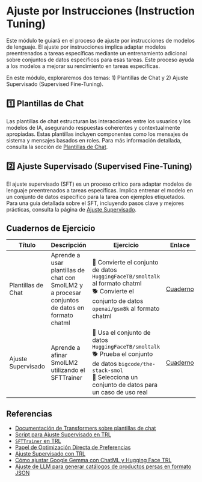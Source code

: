 # Ajuste por Instrucciones (Instruction Tuning)

Este módulo te guiará en el proceso de ajuste por instrucciones de modelos de lenguaje. El ajuste por instrucciones implica adaptar modelos preentrenados a tareas específicas mediante un entrenamiento adicional sobre conjuntos de datos específicos para esas tareas. Este proceso ayuda a los modelos a mejorar su rendimiento en tareas específicas.

En este módulo, exploraremos dos temas: 1) Plantillas de Chat y 2) Ajuste Supervisado (Supervised Fine-Tuning).

## 1️⃣ Plantillas de Chat

Las plantillas de chat estructuran las interacciones entre los usuarios y los modelos de IA, asegurando respuestas coherentes y contextualmente apropiadas. Estas plantillas incluyen componentes como los mensajes de sistema y mensajes basados en roles. Para más información detallada, consulta la sección de [Plantillas de Chat](./chat_templates.md).

## 2️⃣ Ajuste Supervisado (Supervised Fine-Tuning)

El ajuste supervisado (SFT) es un proceso crítico para adaptar modelos de lenguaje preentrenados a tareas específicas. Implica entrenar el modelo en un conjunto de datos específico para la tarea con ejemplos etiquetados. Para una guía detallada sobre el SFT, incluyendo pasos clave y mejores prácticas, consulta la página de [Ajuste Supervisado](./supervised_fine_tuning.md).

## Cuadernos de Ejercicio

| Título | Descripción | Ejercicio | Enlace | Colab |
|--------|-------------|-----------|--------|-------|
| Plantillas de Chat | Aprende a usar plantillas de chat con SmolLM2 y a procesar conjuntos de datos en formato chatml | 🐢 Convierte el conjunto de datos `HuggingFaceTB/smoltalk` al formato chatml <br> 🐕 Convierte el conjunto de datos `openai/gsm8k` al formato chatml | [Cuaderno](./notebooks/chat_templates_example.ipynb) | <a target="_blank" href="https://colab.research.google.com/github/huggingface/smol-course/blob/main/1_instruction_tuning/notebooks/chat_templates_example.ipynb"><img src="https://colab.research.google.com/assets/colab-badge.svg" alt="Abrir en Colab"/></a> |
| Ajuste Supervisado | Aprende a afinar SmolLM2 utilizando el SFTTrainer | 🐢 Usa el conjunto de datos `HuggingFaceTB/smoltalk` <br> 🐕 Prueba el conjunto de datos `bigcode/the-stack-smol` <br> 🦁 Selecciona un conjunto de datos para un caso de uso real | [Cuaderno](./notebooks/sft_finetuning_example.ipynb) | <a target="_blank" href="https://colab.research.google.com/github/huggingface/smol-course/blob/main/1_instruction_tuning/notebooks/sft_finetuning_example.ipynb"><img src="https://colab.research.google.com/assets/colab-badge.svg" alt="Abrir en Colab"/></a> |

## Referencias

- [Documentación de Transformers sobre plantillas de chat](https://huggingface.co/docs/transformers/main/en/chat_templating)
- [Script para Ajuste Supervisado en TRL](https://github.com/huggingface/trl/blob/main/examples/scripts/sft.py)
- [`SFTTrainer` en TRL](https://huggingface.co/docs/trl/main/en/sft_trainer)
- [Papel de Optimización Directa de Preferencias](https://arxiv.org/abs/2305.18290)
- [Ajuste Supervisado con TRL](https://huggingface.co/docs/trl/main/en/tutorials/supervised_finetuning)
- [Cómo ajustar Google Gemma con ChatML y Hugging Face TRL](https://www.philschmid.de/fine-tune-google-gemma)
- [Ajuste de LLM para generar catálogos de productos persas en formato JSON](https://huggingface.co/learn/cookbook/en/fine_tuning_llm_to_generate_persian_product_catalogs_in_json_format)
